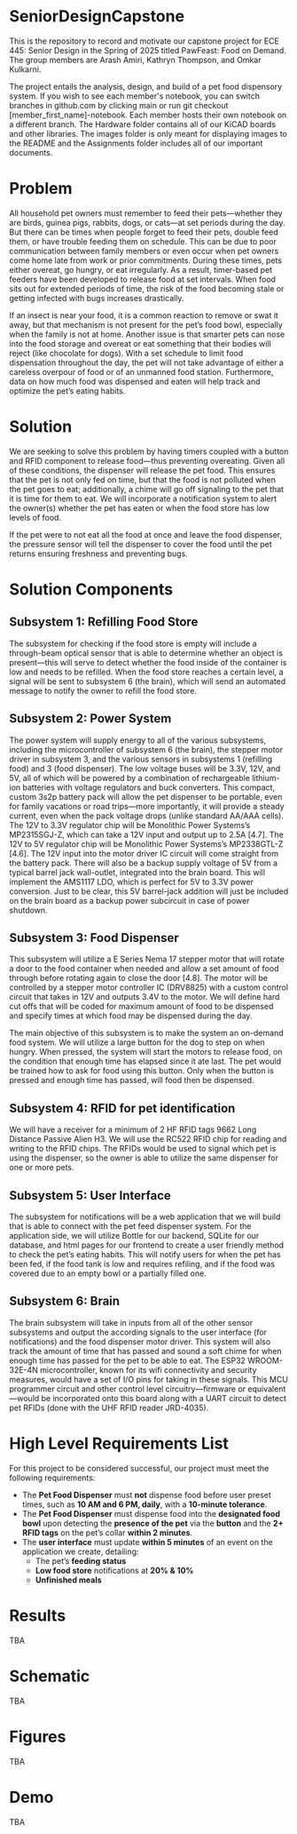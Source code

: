 # SeniorDesignCapstone

This is the repository to record and motivate our capstone project for ECE 445: Senior Design in the Spring of 2025 titled PawFeast: Food on Demand. The group members are Arash Amiri, Kathryn Thompson, and Omkar Kulkarni.

The project entails the analysis, design, and build of a pet food dispensory system. If you wish to see each member's notebook, you can switch branches in github.com by clicking main or run git checkout \[member_first_name]-notebook. Each member hosts their own notebook on a different branch. The Hardware folder contains all of our KiCAD boards and other libraries. The images folder is only meant for displaying images to the README and the Assignments folder includes all of our important documents.

# Problem

All household pet owners must remember to feed their pets—whether they are birds, guinea pigs, rabbits, dogs, or cats—at set periods during the day. But there can be times when people forget to feed their pets, double feed them, or have trouble feeding them on schedule. This can be due to poor communication between family members or even occur when pet owners come home late from work or prior commitments. During these times, pets either overeat, go hungry, or eat irregularly. As a result, timer-based pet feeders have been developed to release food at set intervals. When food sits out for extended periods of time, the risk of the food becoming stale or getting infected with bugs increases drastically.

If an insect is near your food, it is a common reaction to remove or swat it away, but that mechanism is not present for the pet’s food bowl, especially when the family is not at home. Another issue is that smarter pets can nose into the food storage and overeat or eat something that their bodies will reject (like chocolate for dogs). With a set schedule to limit food dispensation throughout the day, the pet will not take advantage of either a careless overpour of food or of an unmanned food station. Furthermore, data on how much food was dispensed and eaten will help track and optimize the pet’s eating habits.

# Solution

We are seeking to solve this problem by having timers coupled with a button and RFID component to release food—thus preventing overeating. Given all of these conditions, the dispenser will release the pet food. This ensures that the pet is not only fed on time, but that the food is not polluted when the pet goes to eat; additionally, a chime will go off signaling to the pet that it is time for them to eat. We will incorporate a notification system to alert the owner(s) whether the pet has eaten or when the food store has low levels of food.

If the pet were to not eat all the food at once and leave the food dispenser, the pressure sensor will tell the dispenser to cover the food until the pet returns ensuring freshness and preventing bugs.

# Solution Components

## Subsystem 1: Refilling Food Store

The subsystem for checking if the food store is empty will include a through-beam optical sensor that is able to determine whether an object is present—this will serve to detect whether the food inside of the container is low and needs to be refilled. When the food store reaches a certain level, a signal will be sent to subsystem 6 (the brain), which will send an automated message to notify the owner to refill the food store.

## Subsystem 2: Power System

The power system will supply energy to all of the various subsystems, including the microcontroller of subsystem 6 (the brain), the stepper motor driver in subsystem 3, and the various sensors in subsystems 1 (refilling food) and 3 (food dispenser). The low voltage buses will be 3.3V, 12V, and 5V, all of which will be powered by a combination of rechargeable lithium-ion batteries with voltage regulators and buck converters. This compact, custom 3s2p battery pack will allow the pet dispenser to be portable, even for family vacations or road trips—more importantly, it will provide a steady current, even when the pack voltage drops (unlike standard AA/AAA cells). The 12V to 3.3V regulator chip will be Monolithic Power Systems’s MP2315SGJ-Z, which can take a 12V input and output up to 2.5A [4.7]. The 12V to 5V regulator chip will be Monolithic Power Systems’s MP2338GTL-Z [4.6]. The 12V input into the motor driver IC circuit will come straight from the battery pack. There will also be a backup supply voltage of 5V from a typical barrel jack wall-outlet, integrated into the brain board. This will implement the AMS1117 LDO, which is perfect for 5V to 3.3V power conversion. Just to be clear, this 5V barrel-jack addition will just be included on the brain board as a backup power subcircuit in case of power shutdown.

## Subsystem 3: Food Dispenser

This subsystem will utilize a E Series Nema 17 stepper motor that will rotate a door to the food container when needed and allow a set amount of food through before rotating again to close the door [4.8]. The motor will be controlled by a stepper motor controller IC (DRV8825) with a custom control circuit that takes in 12V and outputs 3.4V to the motor. We will define hard cut offs that will be coded for maximum amount of food to be dispensed and specify times at which food may be dispensed during the day.

The main objective of this subsystem is to make the system an on-demand food system. We will utilize a large button for the dog to step on when hungry. When pressed, the system will start the motors to release food, on the condition that enough time has elapsed since it ate last. The pet would be trained how to ask for food using this button. Only when the button is pressed and enough time has passed, will food then be dispensed.

## Subsystem 4: RFID for pet identification

We will have a receiver for a minimum of 2 HF RFID tags 9662 Long Distance Passive Alien H3. We will use the RC522 RFID chip for reading and writing to the RFID chips. The RFIDs would be used to signal which pet is using the dispenser, so the owner is able to utilize the same dispenser for one or more pets.

## Subsystem 5: User Interface

The subsystem for notifications will be a web application that we will build that is able to connect with the pet feed dispenser system. For the application side, we will utilize Bottle for our backend, SQLite for our database, and html pages for our frontend to create a user friendly method to check the pet’s eating habits. This will notify users for when the pet has been fed, if the food tank is low and requires refiling, and if the food was covered due to an empty bowl or a partially filled one.

## Subsystem 6: Brain

The brain subsystem will take in inputs from all of the other sensor subsystems and output the according signals to the user interface (for notifications) and the food dispenser motor driver. This system will also track the amount of time that has passed and sound a soft chime for when enough time has passed for the pet to be able to eat. The ESP32 WROOM-32E-4N microcontroller, known for its wifi connectivity and security measures, would have a set of I/O pins for taking in these signals. This MCU programmer circuit and other control level circuitry—firmware or equivalent—would be incorporated onto this board along with a UART circuit to detect pet RFIDs (done with the UHF RFID reader JRD-4035).

# High Level Requirements List

For this project to be considered successful, our project must meet the following requirements:

- The **Pet Food Dispenser** must **not** dispense food before user preset times, such as **10 AM and 6 PM, daily**, with a **10-minute tolerance**.
- The **Pet Food Dispenser** must dispense food into the **designated food bowl** upon detecting the **presence of the pet** via the **button** and the **2+ RFID tags** on the pet’s collar **within 2 minutes**.
- The **user interface** must update **within 5 minutes** of an event on the application we create, detailing:
  - The pet’s **feeding status**
  - **Low food store** notifications at **20% & 10%**
  - **Unfinished meals**

# Results

TBA

# Schematic

TBA

# Figures

TBA

# Demo

TBA
